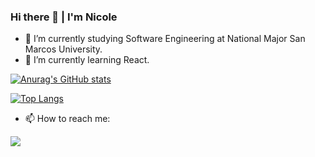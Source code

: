 
### Hi there 👋 | I'm Nicole
- 🔭 I’m currently studying Software Engineering at National Major San Marcos University.
- 🌱 I’m currently learning React.

[![Anurag's GitHub stats](https://github-readme-stats.vercel.app/api?username=nicole-tumi&show_icons=true&theme=dracula)](https://github.com/anuraghazra/github-readme-stats)

[![Top Langs](https://github-readme-stats.vercel.app/api/top-langs/?username=nicole-tumi&layout=compact&theme=dracula)](https://github.com/anuraghazra/github-readme-stats)

- 📫 How to reach me:
<a href="https://www.linkedin.com/in/nicole-tumi">
<img src="https://img.shields.io/badge/LinkedIn-0077B5?style=for-the-badge&logo=linkedin&logoColor=white" />
</a>

<!--
**nicole-tumi/nicole-tumi** is a ✨ _special_ ✨ repository because its `README.md` (this file) appears on your GitHub profile.

Here are some ideas to get you started:

- 🔭 I’m currently working on ...
- 🌱 I’m currently learning ...
- 👯 I’m looking to collaborate on ...
- 🤔 I’m looking for help with ...
- 💬 Ask me about ...
- 📫 How to reach me: ...
- 😄 Pronouns: ...
- ⚡ Fun fact: ...
-->

